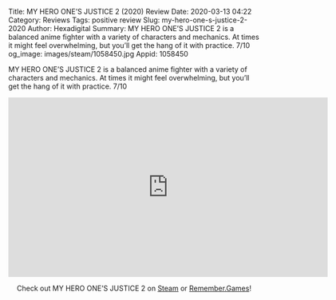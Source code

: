 Title: MY HERO ONE’S JUSTICE 2 (2020) Review
Date: 2020-03-13 04:22
Category: Reviews
Tags: positive review
Slug: my-hero-one-s-justice-2-2020
Author: Hexadigital
Summary: MY HERO ONE’S JUSTICE 2 is a balanced anime fighter with a variety of characters and mechanics. At times it might feel overwhelming, but you’ll get the hang of it with practice. 7/10
og_image: images/steam/1058450.jpg
Appid: 1058450

MY HERO ONE’S JUSTICE 2 is a balanced anime fighter with a variety of characters and mechanics. At times it might feel overwhelming, but you’ll get the hang of it with practice. 7/10

<center><iframe src="https://www.youtube.com/embed/0UQoB4Jzzpg?feature=oembed" allow="accelerometer; autoplay; encrypted-media; gyroscope; picture-in-picture" width="640" height="360" frameborder="0"></iframe>

Check out MY HERO ONE’S JUSTICE 2 on [Steam](https://store.steampowered.com/app/1058450/?curator_clanid=34633900) or [Remember.Games](https://remember.games/game/333/)!</center>
